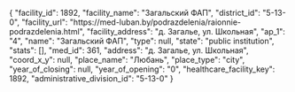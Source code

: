 {
    "facility_id": 1892,
    "facility_name": "Загальский ФАП",
    "district_id": "5-13-0",
    "facility_url": "https:\/\/med-luban.by\/podrazdelenia\/raionnie-podrazdelenia.html",
    "facility_address": "д. Загалье, ул. Школьная",
    "ap_1": "4",
    "name": "Загальский ФАП",
    "type": null,
    "state": "public institution",
    "stats": [],
    "med_id": 361,
    "address": "д. Загалье, ул. Школьная",
    "coord_x_y": null,
    "place_name": "Любань",
    "place_type": "city",
    "year_of_closing": null,
    "year_of_opening": "0",
    "healthcare_facility_key": 1892,
    "administrative_division_id": "5-13-0"
}